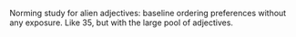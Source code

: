 Norming study for alien adjectives: baseline ordering preferences without any exposure. Like 35, but with the large pool of adjectives.
